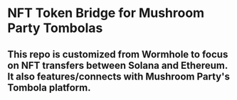 # NFT Token Bridge for Mushroom Party Tombolas

## This repo is customized from Wormhole to focus on NFT transfers between Solana and Ethereum. It also features/connects with Mushroom Party's Tombola platform.
